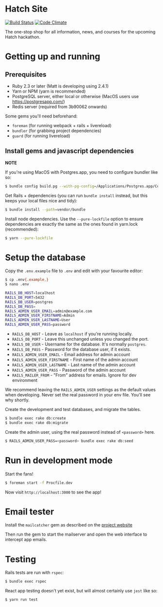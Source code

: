 # Hatch Site
[![Build Status](https://travis-ci.org/hatchucl/hatch-site.svg?branch=master)](https://travis-ci.org/hatchucl/hatch-site)
[![Code Climate](https://codeclimate.com/github/hatchucl/hatch-site/badges/gpa.svg)](https://codeclimate.com/github/hatchucl/hatch-site)

The one-stop shop for all information, news, and courses for the upcoming Hatch hackathon.

# Getting up and running

## Prerequisites

* Ruby 2.3 or later (Matt is developing using 2.4.1)
* Yarn or NPM (yarn is recommended)
* PostgreSQL server, either local or otherwise (MacOS users use https://postgresapp.com/)
* Redis server (required from 3b90062 onwards)

Some gems you'll need beforehand:
* `foreman` (for running webpack + rails + livereload)
* `bundler` (for grabbing project dependencies)
* `guard` (for running livereload)

## Install gems and javascript dependencies
**NOTE**

If you're using MacOS with Postgres.app, you need to configure bundler like so:

```bash
$ bundle config build.pg --with-pg-config=/Applications/Postgres.app/Contents/Versions/latest/bin/pg_config
```

Get Rails + dependencies (you can run `bundle install` instead, but this keeps
your local files nice and tidy):

```bash
$ bundle install --path=vendor/bundle
```

Install node dependencies. Use the `--pure-lockfile` option to ensure
dependencies are exactly the same as the ones found in yarn.lock (recommended):

```bash
$ yarn --pure-lockfile
```

# Setup the database

Copy the `.env.example` file to `.env` and edit with your favourite editor:

```bash
$ cp .env{.example,}
$ nano .env

RAILS_DB_HOST=localhost
RAILS_DB_PORT=5432
RAILS_DB_USER=postgres
RAILS_DB_PASS=
RAILS_ADMIN_USER_EMAIL=admin@example.com
RAILS_ADMIN_USER_FIRSTNAME=Admin
RAILS_ADMIN_USER_LASTNAME=User
RAILS_ADMIN_USER_PASS=password
```

* `RAILS_DB_HOST` - Leave as `localhost` if you're running locally.
* `RAILS_DB_PORT` - Leave this unchanged unless you changed the port.
* `RAILS_DB_USER` - Username for the database. It's normally `postgres`.
* `RAILS_DB_PASS` - Password for the database user, if it exists.
* `RAILS_ADMIN_USER_EMAIL` - Email address for admin account
* `RAILS_ADMIN_USER_FIRSTNAME` - First name of the admin account
* `RAILS_ADMIN_USER_LASTNAME` - Last name of the admin account
* `RAILS_ADMIN_USER_PASS` - Password of the admin account
* `RAILS_MAILER_FROM` - "From" address for emails. Ignore for dev environment

We recommend leaving the `RAILS_ADMIN_USER` settings as the default values when
developing. Never set the real password in your env file. You'll see why
shortly.

Create the development and test databases, and migrate the tables.

```bash
$ bundle exec rake db:create
$ bundle exec rake db:migrate
```

Create the admin user, using the real password instead of `<password>` here.

```bash
$ RAILS_ADMIN_USER_PASS=<password> bundle exec rake db:seed
```

# Run in development mode

Start the fans!

```bash
$ foreman start -f Procfile.dev
```

Now visit `http://localhost:3000` to see the app!

# Email tester
Install the `mailcatcher` gem as described on the [project website](https://mailcatcher.me/)

Then run the gem to start the mailserver and open the web interface to intercept
app emails.

# Testing

Rails tests are run with `rspec`:

```bash
$ bundle exec rspec
```

React app testing doesn't yet exist, but will almost certainly use `jest` like
so:

```bash
$ yarn run test
```
